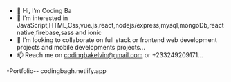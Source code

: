 - 👋 Hi, I’m Coding Ba
- 👀 I’m interested in JavaScript,HTML,Css,vue.js,react,nodejs/express,mysql,mongoDb,react native,firebase,sass and ionic
- 💞️ I’m looking to collaborate on full stack or frontend  web development projects and  mobile developments projects...
- 📫 Reach me on codingbakelvin@gmail.com or +233249209171...

-Portfolio-- codingbagh.netlify.app 

